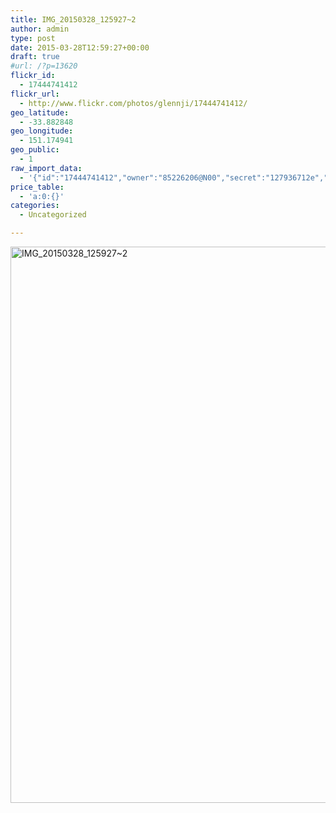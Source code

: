 ```yaml
---
title: IMG_20150328_125927~2
author: admin
type: post
date: 2015-03-28T12:59:27+00:00
draft: true
#url: /?p=13620
flickr_id:
  - 17444741412
flickr_url:
  - http://www.flickr.com/photos/glennji/17444741412/
geo_latitude:
  - -33.882848
geo_longitude:
  - 151.174941
geo_public:
  - 1
raw_import_data:
  - '{"id":"17444741412","owner":"85226206@N00","secret":"127936712e","server":"5452","farm":6,"title":"IMG_20150328_125927~2","ispublic":0,"isfriend":0,"isfamily":0,"description":{"_content":""},"dateupload":"1431157625","lastupdate":"1431157635","datetaken":"2015-03-28 12:59:27","datetakengranularity":"0","datetakenunknown":"0","ownername":"glennji","tags":"","machine_tags":"","originalsecret":"db8ce53435","originalformat":"jpg","latitude":"-33.882848","longitude":"151.174941","accuracy":"16","context":0,"place_id":"A6WUi6RWULiF8BX9","woeid":"7225591","geo_is_family":0,"geo_is_friend":0,"geo_is_contact":0,"geo_is_public":0,"media":"photo","media_status":"ready","url_o":"https://farm6.staticflickr.com/5452/17444741412_db8ce53435_o.jpg","height_o":"4208","width_o":"3120"}'
price_table:
  - 'a:0:{}'
categories:
  - Uncategorized

---
```

<p class="flickr-image">
  <a href="http://www.flickr.com/photos/glennji/17444741412/" class="flickr-link"><img src="/wp-content/uploads/2015/03/17444741412_db8ce53435_o-759x1024.jpg" width="660" height="890" alt="IMG_20150328_125927~2" class="keyring-img" /></a>
</p>
